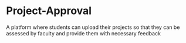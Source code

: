 # Project-Approval
A platform where students can upload their projects so that they can be assessed by faculty and provide them with necessary feedback
